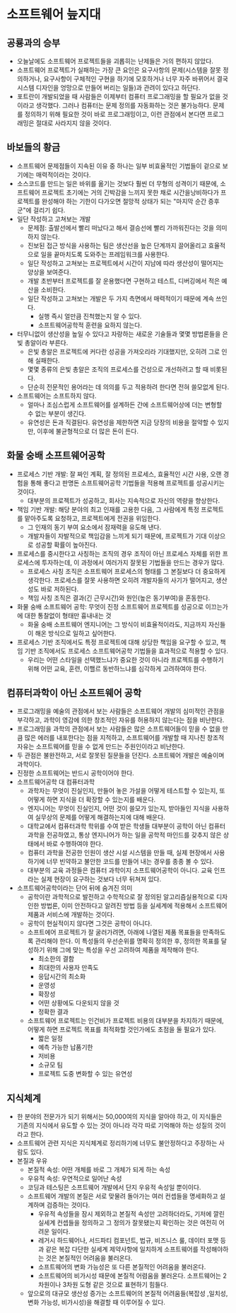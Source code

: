 # 소프트웨어 늪지대

## 공룡과의 승부

- 오늘날에도 소프트웨어 프로젝트들을 괴롭히는 난제들은 거의 편하지 않았다.
- 소프트웨어 프로젝트가 실패하는 가장 큰 요인은 요구사항의 문제(시스템을 잘못 정의하거나, 요구사항이 구체적인 구현을 하기에 모호하거나 너무 자주 바뀌어서 결국 시스템 디자인을 엉망으로 만들어 버리는 일들)과 관려이 있다고 하단다.
- 포트란이 개발되었을 때 사람들은 이제부터 컴퓨터 프로그래밍을 할 필요가 없을 것이라고 생각했다. 그러나 컴퓨터는 문제 정의를 자동화하는 것은 불가능하다. 문제를 정의하기 위해 필요한 것이 바로 프로그래밍이고, 이런 관점에서 본다면 프로그래밍은 절대로 사라지지 않을 것이다.

## 바보들의 황금

- 소프트웨어 문제점들이 지속된 이유 중 하나는 일부 비효율적인 기법들이 겉으로 보기에는 매력적이라는 것이다.
- 소스코드를 만드는 일은 바위를 옮기는 것보다 훨씬 더 무형의 성격이기 때문에, 소프트웨어 프로젝트 초기에는 거의 긴박감을 느끼지 못한 채로 시간을낭비하다가 프로젝트를 완성해야 하는 기한이 다가오면 절망적 상태가 되는 "마지막 순간 증후군"에 걸리기 쉽다.
- 일단 작성하고 고쳐보는 개발
	- 문제점: 출발선에서 빨리 떠났다고 해서 결승선에 빨리 가까워진다는 것을 의미하지 않는다.
	- 진보된 접근 방식을 사용하는 팀은 생산선을 높은 단계까지 끌어올리고 효율적으로 일을 끝마치도록 도와주는 프레임워크를 사용한다.
	- 일단 작성하고 고쳐보는 프로젝트에서 시간이 지남에 따라 생산성이 떨어지는 양상을 보여준다.
	- 개발 초반부터  프로젝트를 잘 운용했다면 구현하고 테스트, 디버깅에서 적은 예산을 소비한다.
	- 일단 작성하고 고쳐보는 개발은 두 가지 측면에서 매력적이기 때문에 계속 쓰인다.
		- 실행 즉시 얼만큼 진척했는지 알 수 있다.
		- 소프트웨어공학적 훈련을 요하지 않는다.
- 터무니없이 생산성을 높일 수 있다고 자랑하는 새로운 기술들과 몇몇 방법론들을 은빛 총알이라 부른다.
	- 은빛 총알은 프로젝트에 커다란 성공을 가져오리라 기대했지만, 오히려 그로 인해 실패한다.
	- 몇몇 종류의 은빛 총알은 조직의 프로세스를 건성으로 개선하려고 할 때 비롯된다.
	- 단순히 전문적인 용어라는 데 의의를 두고 적용하려 한다면 전혀 쓸모없게 된다.
- 소프트웨어는 소프트하지 않다.
	- 얼마나 조심스럽게 소프트웨어를 설계하든 간에 소프트웨어상에 더는 변형할 수 없는 부분이 생긴다.
	- 유연성은 돈과 직결된다. 유연성을 제한하면 지금 당장의 비용을 절약할 수 있지만, 이후에 불균형적으로 더 많은 돈이 든다.

## 화물 숭배 소프트웨어공학

- 프로세스 기반 개발: 잘 짜인 계획, 잘 정의된 프로세스, 효율적인 시간 사용, 오랜 경험을 통해 좋다고 판명돈 소프트웨어공학 기법들을 적용해 프로젝트를 성공시키는 것이다.
	- 대부분의 프로젝트가 성공하고, 회사는 지속적으로 자신의 역량을 향상한다.
- 책임 기반 개발: 해당 분야의 최고 인재를 고용한 다음, 그 사람에게 특정 프로젝트를 맡아주도록 요청하고, 프로젝트에게 전권을 위임한다.
	- 그 인재의 동기 부여 요소에서 잠재력을 유도해 낸다.
	- 개발자들이 자발적으로 책임감을 느끼게 되기 때문에, 프로젝트가 기대 이상으로 성공할 확률이 높아진다.
- 프로세스를 중시한다고 사칭하는 조직의 경우 조직이 아닌 프로세스 자체를 위한 프로세스에 투자하는데, 이 과정에서 여러가지 잘못된 기법들을 만드는 경우가 많다.
	- 프로세스 사칭 조직은 소프트웨어 프로세스의 형태를 그 본질보다 더 중요하게 생각한다. 프로세스를 잘못 사용하면 오히려 개발자들의 사기가 떨어지고, 생산성도 바로 저하된다.
	- 책임 사칭 조직은 결과(긴 근무시간)와 원인(높은 동기부여)을 혼동한다.
- 화물 숭배 소프트웨어 공학: 무엇이 진정 소프트웨어 프로젝트를 성공으로 이끄는가에 대한 통찰없이 형태만 흉내내는 것
	- 화울 숭배 소프트웨어 엔지니어는 그 방식이 비효율적이라도, 지금까지 자신들이 해온 방식으로 일하고 싶어한다.
- 프로세스 기반 조직에서도 특정 프로젝트에 대해 상당한 책임을 요구할 수 있고, 책임 기반 조직에서도 프로세스 소프트웨어공학 기법들을 효과적으로 적용할 수 있다.
	- 우리는 어떤 스타일을 선택했느냐가 중요한 것이 아니라 프로젝트를 수행하기 위해 어떤 교육, 훈련, 이핼르 동반하느냐를 심각하게 고려하여야 한다.

## 컴퓨터과학이 아닌 소프트웨어 공학

- 프로그래밍을 예술의 관점에서 보는 사람들은 소프트웨어 개발의 심미적인 관점을 부각하고, 과학이 영감에 의한 창조적인 자유를 허용하지 않는다는 점을 비난한다.
- 프로그래밍을 과학의 관점에서 보는 사람들은 많은 소프트웨어들이 믿을 수 없을 만큼 많은 에러를 내포한다는 점을 지적하고, 소프트웨어를 개발할 때 지나친 창조적 자유는 소프트웨어를 믿을 수 없게 만드는 주원인이라고 비난한다.
- 두 관점은 불완전하고, 서로 잘못된 질문들을 던진다. 소프트웨어 개발은 예술이며 과학이다.
- 진정한 소프트웨어는 반드시 공학이어야 한다.
- 소프트웨어공학 대 컴퓨터과학
	- 과학자는 무엇이 진실인지, 만들어 놓은 가설을 어떻게 테스트할 수 있는지, 또 어떻게 하면 지식을 더 확장할 수 있는지를 배운다.
	- 엔지니어는 무엇이 진실인지, 어떤 것이 쓸모가 있는지, 받아들인 지식을 사용하여 실무상의 문제를 어떻게 해결하는지에 대해 배운다.
	- 대학교에서 컴퓨터과학 학위를 수여 받은 학생들 대부분이 공학이 아닌 컴퓨터 과학을 전공하였고, 통상 엔지니어가 하는 일을 공학적 마인드를 갖추지 않은 상태에서 바로 수행하여야 한다.
	- 컴퓨터 과학을 전공한 인원이 생산 시설 시스템을 만들 때, 실제 현장에서 사용하기에 너무 빈약하고 불안한 코드를 만들어 내는 경우를 종종 볼 수 있다.
	- 대부분의 교육 과정들은 컴퓨터 과학이지 소프트웨어공학이 아니다. 교육 인프라는 실제 현장이 요구하는 것보다 너무 뒤쳐져 있다.
- 소프트웨어공학이라는 단어 뒤에 숨겨진 의미
	- 공학이란 과학적으로 발전하고 수학적으로 잘 정의된 알고리즘실용적으로 디자인한 방법론, 이미 안전하다고 알려진 방법 등을 실세계에 적용해서 소프트웨어 제품과 서비스에 개발하는 것이다.
	- 공학이 현실적이지 않다면 그것은 공학이 아니다.
	- 소프트에어 프로젝트가 잘 굴러가려면, 아래에 나열된 제품 목표들을 만족하도록 관리해야 한다. 이 특성들의 우선순위를 명확히 정의한 후, 정의한 목표를 달성하기 위해 그에 맞는 특성을 우선 고려하여 제품을 제작해야 한다.
		- 최소한의 결함
		- 최대한의 사용자 만족도
		- 응답시간의 최소화
		- 운영성
		- 확장성
		- 어떤 상황에도 다운되지 않을 것
		- 정확한 결과
	- 소프트웨어 프로젝트는 인건비가 프로젝트 비용의 대부분을 차지하기 때문에, 어떻게 하면 프로젝트 목표를 최적화할 것인가에도 초점을 둘 필요가 있다.
		- 짧은 일정
		- 예측 가능한 납품기한
		- 저비용
		- 소규모 팀
		- 프로젝트 도중 변화할 수 있는 유연성

## 지식체계

- 한 분야의 전문가가 되기 위해서는 50,000여의 지식을 알아야 하고, 이 지식들은 기존의 지식에서 유도할 수 있는 것이 아니라 각각 따로 기억해야 하는 성질의 것이라고 한다.
- 소프트웨어 관련 지식은 지식체계로 정리하기에 너무도 불안정하다고 주장하는 사람도 있다.
- 본질과 우유
	- 본질적 속성: 어떤 개체를 바로 그 개체가 되게 하는 속성
	- 우유적 속성: 우연적으로 일어난 속성
	- 코딩과 테스팅은 소프트웨어 개발에서 단지 우유적 속성일 뿐이이다. 
	- 소프트웨어 개발의 본질은 서로 맞물려 돌아가는 여러 컨셉들을 명세화하고 설계하며 검증하는 것이다.
		- 우유적 속성들을 잠시 제외하고 본질적 속성만 고려하더라도, 기저에 깔린 실세계 컨셉들을 정의하고 그 정의가 잘못됐는지 확인하는 것은 여전히 어려운 일이다.
		- 레거시 하드웨어나, 서드파티 컴포넌트, 법규, 비즈니스 룰, 데이터 포맷 등과 같은 복잡 다단한 실세계 제약사항에 일치하게 소프트웨어를 작성해야하는 것은 본질적인 어려움을 불러온다.
		- 소프트웨어의 변화 가능성은 또 다른 본질적인 어려움을 불러온다.
		- 소프트웨어의 비가시성 때문에 본질적 어렴움을 불러온다. 소프트웨어는 2차원이나 3차원 도형 같은 것으로 표현하기 힘들다.
	- 앞으로의 대규모 생산성 증가는 소프트웨어의 본질적 어려움들(복잡성 ,일치성, 변화 가능성, 비가시성)을 해결할 때 이루어질 수 있다.